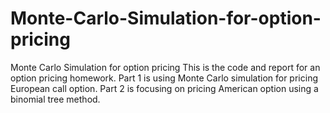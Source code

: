 # Monte-Carlo-Simulation-for-option-pricing
Monte Carlo Simulation for option pricing
This is the code and report for an option pricing homework. Part 1 is using Monte Carlo simulation for pricing European call option. Part 2 is focusing on pricing American option using a binomial tree method. 
